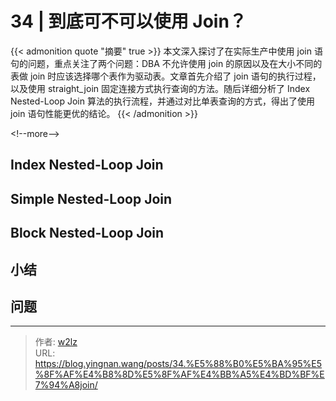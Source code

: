 # 34 | 到底可不可以使用 Join？


{{&lt; admonition quote &#34;摘要&#34; true &gt;}}
本文深入探讨了在实际生产中使用 join 语句的问题，重点关注了两个问题：DBA 不允许使用 join 的原因以及在大小不同的表做 join 时应该选择哪个表作为驱动表。文章首先介绍了 join 语句的执行过程，以及使用 straight_join 固定连接方式执行查询的方法。随后详细分析了 Index Nested-Loop Join 算法的执行流程，并通过对比单表查询的方式，得出了使用 join 语句性能更优的结论。
{{&lt; /admonition &gt;}}

&lt;!--more--&gt;

## Index Nested-Loop Join

## Simple Nested-Loop Join

## Block Nested-Loop Join

## 小结

## 问题


---

> 作者: [w2lz](https://github.com/w2lz)  
> URL: https://blog.yingnan.wang/posts/34.%E5%88%B0%E5%BA%95%E5%8F%AF%E4%B8%8D%E5%8F%AF%E4%BB%A5%E4%BD%BF%E7%94%A8join/  

